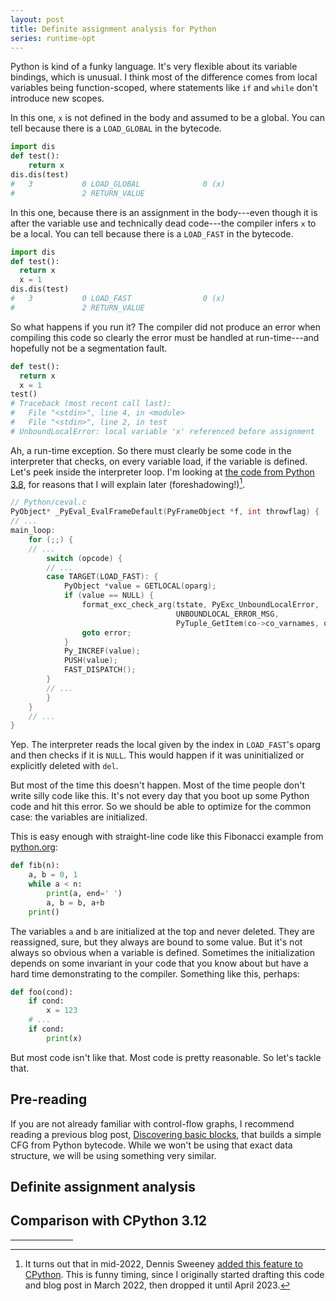 ```yaml
---
layout: post
title: Definite assignment analysis for Python
series: runtime-opt
---
```


Python is kind of a funky language. It's very flexible about its variable
bindings, which is unusual. I think most of the difference comes from local
variables being function-scoped, where statements like `if` and `while` don't
introduce new scopes.

<!-- TODO -->

In this one, `x` is not defined in the body and assumed to be a global. You can
tell because there is a `LOAD_GLOBAL` in the bytecode.

```python
import dis
def test():
    return x
dis.dis(test)
#   3           0 LOAD_GLOBAL              0 (x)
#               2 RETURN_VALUE
```

In this one, because there is an assignment in the body---even though it is
after the variable use and technically dead code---the compiler infers `x` to
be a local. You can tell because there is a `LOAD_FAST` in the bytecode.

```python
import dis
def test():
  return x
  x = 1
dis.dis(test)
#   3           0 LOAD_FAST                0 (x)
#               2 RETURN_VALUE
```

So what happens if you run it? The compiler did not produce an error when
compiling this code so clearly the error must be handled at run-time---and
hopefully not be a segmentation fault.

```python
def test():
  return x
  x = 1
test()
# Traceback (most recent call last):
#   File "<stdin>", line 4, in <module>
#   File "<stdin>", line 2, in test
# UnboundLocalError: local variable 'x' referenced before assignment
```

Ah, a run-time exception. So there must clearly be some code in the interpreter
that checks, on every variable load, if the variable is defined. Let's peek
inside the interpreter loop. I'm looking at [the code from Python
3.8][py38loop], for reasons that I will explain later
(foreshadowing!)[^later-versions].

[py38loop]: https://github.com/python/cpython/blob/3.8/Python/ceval.c#L1333-L1344
[^later-versions]: It turns out that in mid-2022, Dennis Sweeney [added this
    feature to CPython][cpython-analysis]. This is funny timing, since I
    originally started drafting this code and blog post in March 2022, then
    dropped it until April 2023.

[cpython-analysis]: https://github.com/python/cpython/issues/93143

```c
// Python/ceval.c
PyObject* _PyEval_EvalFrameDefault(PyFrameObject *f, int throwflag) {
// ...
main_loop:
    for (;;) {
    // ...
        switch (opcode) {
        // ...
        case TARGET(LOAD_FAST): {
            PyObject *value = GETLOCAL(oparg);
            if (value == NULL) {
                format_exc_check_arg(tstate, PyExc_UnboundLocalError,
                                     UNBOUNDLOCAL_ERROR_MSG,
                                     PyTuple_GetItem(co->co_varnames, oparg));
                goto error;
            }
            Py_INCREF(value);
            PUSH(value);
            FAST_DISPATCH();
        }
        // ...
        }
    }
    // ...
}
```

Yep. The interpreter reads the local given by the index in `LOAD_FAST`'s oparg
and then checks if it is `NULL`. This would happen if it was uninitialized or
explicitly deleted with `del`.

But most of the time this doesn't happen. Most of the time people don't write
silly code like this. It's not every day that you boot up some Python code and
hit this error. So we should be able to optimize for the common case: the
variables are initialized.

This is easy enough with straight-line code like this Fibonacci example from
[python.org](https://www.python.org/):

```python
def fib(n):
    a, b = 0, 1
    while a < n:
        print(a, end=' ')
        a, b = b, a+b
    print()
```

The variables `a` and `b` are initialized at the top and never deleted. They
are reassigned, sure, but they always are bound to some value. But it's not
always so obvious when a variable is defined. Sometimes the initialization
depends on some invariant in your code that you know about but have a hard time
demonstrating to the compiler. Something like this, perhaps:

```python
def foo(cond):
    if cond:
        x = 123
    # ...
    if cond:
        print(x)
```

But most code isn't like that. Most code is pretty reasonable. So let's tackle
that.

## Pre-reading

If you are not already familiar with control-flow graphs, I recommend reading a
previous blog post, [Discovering basic
blocks](/blog/discovering-basic-blocks/), that builds a simple CFG from Python
bytecode. While we won't be using that exact data structure, we will be using
something very similar.

## Definite assignment analysis

## Comparison with CPython 3.12

<hr style="width: 100px;" />
<!-- Footnotes -->

